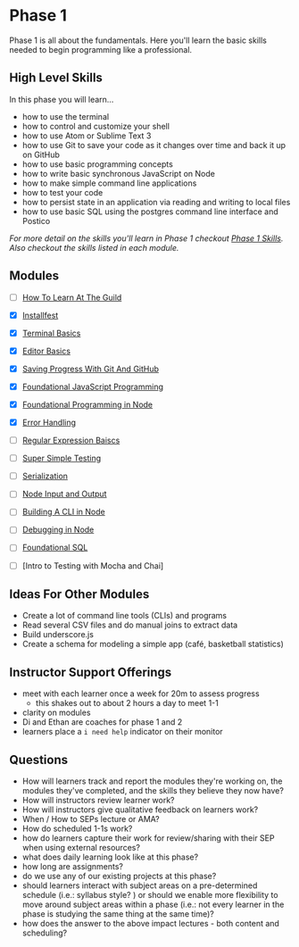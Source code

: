 # Phase 1

Phase 1 is all about the fundamentals. Here you'll learn the basic skills needed
to begin programming like a professional.

## High Level Skills

In this phase you will learn…

- how to use the terminal
- how to control and customize your shell
- how to use Atom or Sublime Text 3
- how to use Git to save your code as it changes over time and back it up on GitHub
- how to use basic programming concepts
- how to write basic synchronous JavaScript on Node
- how to make simple command line applications
- how to test your code
- how to persist state in an application via reading and writing to local files
- how to use basic SQL using the postgres command line interface and Postico

_For more detail on the skills you'll learn in Phase 1 checkout
[Phase 1 Skills](./skills.md). Also checkout the skills listed in each module._

## Modules

- [ ] [How To Learn At The Guild](../../modules/How-To-Learn-At-The-Guild)
- [x] [Installfest](../../modules/Installfest)
- [x] [Terminal Basics](../../modules/Terminal-Basics)
- [x] [Editor Basics](../../modules/Editor-Basics)
- [x] [Saving Progress With Git And GitHub](../../modules/Saving-Progress-With-Git-And-GitHub)
- [x] [Foundational JavaScript Programming](../../modules/Foundational-JavaScript-Programing)
- [x] [Foundational Programming in Node](../../modules/Foundational-Programing-in-Node)
- [x] [Error Handling](../../modules/Error-Handling)
- [ ] [Regular Expression Baiscs](../../modules/Regular-Expression-Basics)
- [ ] [Super Simple Testing](../../modules/Super-Simple-Testing)
- [ ] [Serialization](../../modules/Serialization)
- [ ] [Node Input and Output](../../modules/Node-Input-and-Output)
- [ ] [Building A CLI in Node](../../modules/Building-A-CLI-in-Node)
- [ ] [Debugging in Node](../../modules/Debugging-in-Node)
- [ ] [Foundational SQL](../../modules/Foundational-SQL)
- [ ] [Intro to Testing with Mocha and Chai]


## Ideas For Other Modules

- Create a lot of command line tools (CLIs) and programs
- Read several CSV files and do manual joins to extract data
- Build underscore.js
- Create a schema for modeling a simple app (café, basketball statistics)


## Instructor Support Offerings

- meet with each learner once a week for 20m to assess progress
  - this shakes out to about 2 hours a day to meet 1-1
- clarity on modules
- Di and Ethan are coaches for phase 1 and 2
- learners place a `i need help` indicator on their monitor


## Questions

- How will learners track and report the modules they're working on, the
modules they've completed, and the skills they believe they now have?
- How will instructors review learner work?
- How will instructors give qualitative feedback on learners work?
- When / How to SEPs lecture or AMA?
- How do scheduled 1-1s work?
- how do learners capture their work for review/sharing with their SEP when
using external resources?
- what does daily learning look like at this phase?
- how long are assignments?
- do we use any of our existing projects at this phase?
- should learners interact with subject areas on a pre-determined schedule
(i.e.: syllabus style? ) or should we enable more flexibility to move around
subject areas within a phase (i.e.: not every learner in the phase is studying
the same thing at the same time)?
- how does the answer to the above impact lectures - both content and
scheduling?
